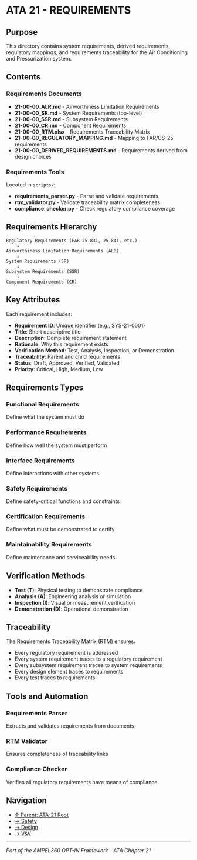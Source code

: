 # ATA 21 - REQUIREMENTS

## Purpose

This directory contains system requirements, derived requirements, regulatory mappings, and requirements traceability for the Air Conditioning and Pressurization system.

## Contents

### Requirements Documents

- **21-00-00_ALR.md** - Airworthiness Limitation Requirements
- **21-00-00_SR.md** - System Requirements (top-level)
- **21-00-00_SSR.md** - Subsystem Requirements
- **21-00-00_CR.md** - Component Requirements
- **21-00-00_RTM.xlsx** - Requirements Traceability Matrix
- **21-00-00_REGULATORY_MAPPING.md** - Mapping to FAR/CS-25 requirements
- **21-00-00_DERIVED_REQUIREMENTS.md** - Requirements derived from design choices

### Requirements Tools

Located in `scripts/`:
- **requirements_parser.py** - Parse and validate requirements
- **rtm_validator.py** - Validate traceability matrix completeness
- **compliance_checker.py** - Check regulatory compliance coverage

## Requirements Hierarchy

```
Regulatory Requirements (FAR 25.831, 25.841, etc.)
    ↓
Airworthiness Limitation Requirements (ALR)
    ↓
System Requirements (SR)
    ↓
Subsystem Requirements (SSR)
    ↓
Component Requirements (CR)
```

## Key Attributes

Each requirement includes:
- **Requirement ID**: Unique identifier (e.g., SYS-21-0001)
- **Title**: Short descriptive title
- **Description**: Complete requirement statement
- **Rationale**: Why this requirement exists
- **Verification Method**: Test, Analysis, Inspection, or Demonstration
- **Traceability**: Parent and child requirements
- **Status**: Draft, Approved, Verified, Validated
- **Priority**: Critical, High, Medium, Low

## Requirements Types

### Functional Requirements
Define what the system must do

### Performance Requirements
Define how well the system must perform

### Interface Requirements
Define interactions with other systems

### Safety Requirements
Define safety-critical functions and constraints

### Certification Requirements
Define what must be demonstrated to certify

### Maintainability Requirements
Define maintenance and serviceability needs

## Verification Methods

- **Test (T)**: Physical testing to demonstrate compliance
- **Analysis (A)**: Engineering analysis or simulation
- **Inspection (I)**: Visual or measurement verification
- **Demonstration (D)**: Operational demonstration

## Traceability

The Requirements Traceability Matrix (RTM) ensures:
- Every regulatory requirement is addressed
- Every system requirement traces to a regulatory requirement
- Every subsystem requirement traces to system requirements
- Every design element traces to requirements
- Every test traces to requirements

## Tools and Automation

### Requirements Parser
Extracts and validates requirements from documents

### RTM Validator
Ensures completeness of traceability links

### Compliance Checker
Verifies all regulatory requirements have means of compliance

## Navigation

- [↑ Parent: ATA-21 Root](../README.md)
- [→ Safety](../SAFETY/README.md)
- [→ Design](../DESIGN/README.md)
- [→ V&V](../V_AND_V/README.md)

---

*Part of the AMPEL360 OPT-IN Framework - ATA Chapter 21*
